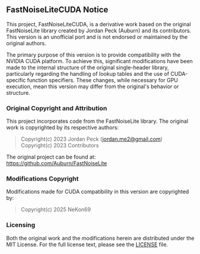## FastNoiseLiteCUDA Notice

This project, FastNoiseLiteCUDA, is a derivative work based on the original FastNoiseLite library created by Jordan Peck (Auburn) and its contributors. This version is an unofficial port and is not endorsed or maintained by the original authors.

The primary purpose of this version is to provide compatibility with the NVIDIA CUDA platform. To achieve this, significant modifications have been made to the internal structure of the original single-header library, particularly regarding the handling of lookup tables and the use of CUDA-specific function specifiers. These changes, while necessary for GPU execution, mean this version may differ from the original's behavior or structure.

### Original Copyright and Attribution

This project incorporates code from the FastNoiseLite library. The original work is copyrighted by its respective authors:

> Copyright(c) 2023 Jordan Peck (jordan.me2@gmail.com)
> Copyright(c) 2023 Contributors

The original project can be found at: https://github.com/Auburn/FastNoiseLite

### Modifications Copyright

Modifications made for CUDA compatibility in this version are copyrighted by:

> Copyright(c) 2025 NeKon69

### Licensing

Both the original work and the modifications herein are distributed under the MIT License. For the full license text, please see the [LICENSE](LICENSE) file.
